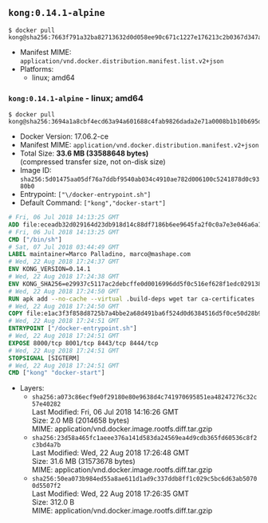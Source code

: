 ## `kong:0.14.1-alpine`

```console
$ docker pull kong@sha256:7663f791a32ba82713632d0d058ee90c671c1227e176213c2b0367d347a33e0f
```

-	Manifest MIME: `application/vnd.docker.distribution.manifest.list.v2+json`
-	Platforms:
	-	linux; amd64

### `kong:0.14.1-alpine` - linux; amd64

```console
$ docker pull kong@sha256:3694a1a8cbf4ecd63a94a601688c4fab9826dada2e71a0008b1b10b695d87878
```

-	Docker Version: 17.06.2-ce
-	Manifest MIME: `application/vnd.docker.distribution.manifest.v2+json`
-	Total Size: **33.6 MB (33588648 bytes)**  
	(compressed transfer size, not on-disk size)
-	Image ID: `sha256:5d01475aa05df76a7ddbf9540ab034c4910ae782d006100c5241878d0c9380b0`
-	Entrypoint: `["\/docker-entrypoint.sh"]`
-	Default Command: `["kong","docker-start"]`

```dockerfile
# Fri, 06 Jul 2018 14:13:25 GMT
ADD file:eceadb32d029164d23db918d14c88df7186b6ee9645fa2f0c0a7e3e046a6a129 in / 
# Fri, 06 Jul 2018 14:13:25 GMT
CMD ["/bin/sh"]
# Sat, 07 Jul 2018 03:44:49 GMT
LABEL maintainer=Marco Palladino, marco@mashape.com
# Wed, 22 Aug 2018 17:24:37 GMT
ENV KONG_VERSION=0.14.1
# Wed, 22 Aug 2018 17:24:38 GMT
ENV KONG_SHA256=e29937c5117ac2debcffe0d0016996dd5f0c516ef628f1edc029138715981387
# Wed, 22 Aug 2018 17:24:50 GMT
RUN apk add --no-cache --virtual .build-deps wget tar ca-certificates 	&& apk add --no-cache libgcc openssl pcre perl tzdata curl 	&& wget -O kong.tar.gz "https://bintray.com/kong/kong-community-edition-alpine-tar/download_file?file_path=kong-community-edition-$KONG_VERSION.apk.tar.gz" 	&& echo "$KONG_SHA256 *kong.tar.gz" | sha256sum -c - 	&& tar -xzf kong.tar.gz -C /tmp 	&& rm -f kong.tar.gz 	&& cp -R /tmp/usr / 	&& rm -rf /tmp/usr 	&& cp -R /tmp/etc / 	&& rm -rf /tmp/etc 	&& apk del .build-deps
# Wed, 22 Aug 2018 17:24:50 GMT
COPY file:e1ac3f3f858d8725b7a4bbe2a68d491ba6f524d0d6384516d5f0ce50d28b9fda in /docker-entrypoint.sh 
# Wed, 22 Aug 2018 17:24:51 GMT
ENTRYPOINT ["/docker-entrypoint.sh"]
# Wed, 22 Aug 2018 17:24:51 GMT
EXPOSE 8000/tcp 8001/tcp 8443/tcp 8444/tcp
# Wed, 22 Aug 2018 17:24:51 GMT
STOPSIGNAL [SIGTERM]
# Wed, 22 Aug 2018 17:24:51 GMT
CMD ["kong" "docker-start"]
```

-	Layers:
	-	`sha256:a073c86ecf9e0f29180e80e9638d4c741970695851ea48247276c32c57e40282`  
		Last Modified: Fri, 06 Jul 2018 14:16:26 GMT  
		Size: 2.0 MB (2014658 bytes)  
		MIME: application/vnd.docker.image.rootfs.diff.tar.gzip
	-	`sha256:23d58a465fc1aeee376a141d583da24569ea4d9cdb365fd60536c8f2c3bd4a7b`  
		Last Modified: Wed, 22 Aug 2018 17:26:48 GMT  
		Size: 31.6 MB (31573678 bytes)  
		MIME: application/vnd.docker.image.rootfs.diff.tar.gzip
	-	`sha256:50ea073b984ed55a8ae611d1ad9c337ddb8ff1c029c5bc6d63ab50700d5507f2`  
		Last Modified: Wed, 22 Aug 2018 17:26:35 GMT  
		Size: 312.0 B  
		MIME: application/vnd.docker.image.rootfs.diff.tar.gzip
